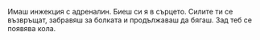Имаш инжекция с адреналин. Биеш си я в сърцето. Силите ти се възвръщат, забравяш за болката и продължаваш да бягаш. Зад теб се появява кола.